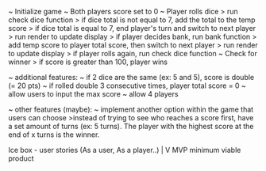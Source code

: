 ~ Initialize game
~ Both players score set to 0
~ Player rolls dice
    > run check dice function
        > if dice total is not equal to 7, add the total to the temp score
        > if dice total is equal to 7, end player's turn and switch to next player
        > run render to update display
    > if player decides bank, run bank function
        > add temp score to player total score, then switch to next player
        > run render to update display
    > if player rolls again, run check dice function
~ Check for winner
    > if score is greater than 100, player wins

~ additional features:
    ~ if 2 dice are the same (ex: 5 and 5), score is double (= 20 pts)
    ~ if rolled double 3 consecutive times, player total score = 0
    ~ allow users to input the max score
    ~ allow 4 players

~ other features (maybe):
    ~ implement another option within the game that users can choose
        >instead of trying to see who reaches a score first, have a set amount of turns (ex: 5 turns). The player with the highest score at the end of x turns is the winner.



Ice box - user stories (As a user, As a player..)
|
V
MVP minimum viable product
